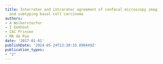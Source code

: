 ```yaml
---
title: Interrater and intrarater agreement of confocal microscopy imaging in diagnosing
  and subtyping basal cell carcinoma
authors:
- A Wolkerstorfer
- I Eekhout
- CAC Prinsen
- MA de Rie
date: '2017-01-01'
publishDate: '2024-05-24T13:30:33.890449Z'
publication_types:
- "2"
---
```

